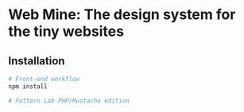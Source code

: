 # Web Mine: The design system for the tiny websites

## Installation

```bash
# Front-end workflow 
npm install

# Pattern Lab PHP/Mustache edition

```


